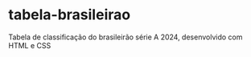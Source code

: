 # tabela-brasileirao
Tabela de classificação do brasileirão série A 2024, desenvolvido com HTML e CSS
